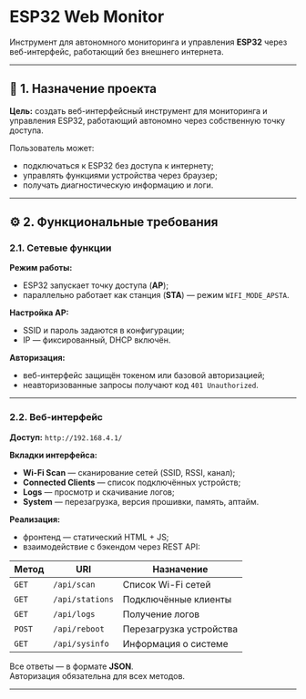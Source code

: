 # ESP32 Web Monitor

Инструмент для автономного мониторинга и управления **ESP32** через веб-интерфейс, работающий без внешнего интернета.

---

## 🧭 1. Назначение проекта

**Цель:** создать веб-интерфейсный инструмент для мониторинга и управления ESP32, работающий автономно через собственную точку доступа.  

Пользователь может:
- подключаться к ESP32 без доступа к интернету;
- управлять функциями устройства через браузер;
- получать диагностическую информацию и логи.

---

## ⚙️ 2. Функциональные требования

### 2.1. Сетевые функции

**Режим работы:**
- ESP32 запускает точку доступа (**AP**);
- параллельно работает как станция (**STA**) — режим `WIFI_MODE_APSTA`.

**Настройка AP:**
- SSID и пароль задаются в конфигурации;
- IP — фиксированный, DHCP включён.

**Авторизация:**
- веб-интерфейс защищён токеном или базовой авторизацией;
- неавторизованные запросы получают код `401 Unauthorized`.

---

### 2.2. Веб-интерфейс

**Доступ:** `http://192.168.4.1/`

**Вкладки интерфейса:**
- **Wi-Fi Scan** — сканирование сетей (SSID, RSSI, канал);
- **Connected Clients** — список подключённых устройств;
- **Logs** — просмотр и скачивание логов;
- **System** — перезагрузка, версия прошивки, память, аптайм.

**Реализация:**
- фронтенд — статический HTML + JS;
- взаимодействие с бэкендом через REST API:

| Метод | URI | Назначение |
|-------|-----|------------|
| `GET` | `/api/scan` | Список Wi-Fi сетей |
| `GET` | `/api/stations` | Подключённые клиенты |
| `GET` | `/api/logs` | Получение логов |
| `POST` | `/api/reboot` | Перезагрузка устройства |
| `GET` | `/api/sysinfo` | Информация о системе |

Все ответы — в формате **JSON**.  
Авторизация обязательна для всех методов.

---


